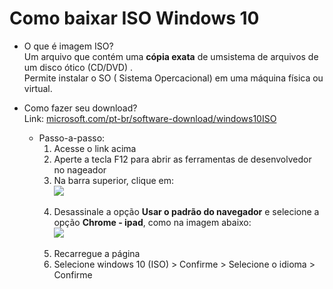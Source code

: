 # Como baixar ISO Windows 10

- O que é imagem ISO?<br>
  Um arquivo que contém uma **cópia exata** de umsistema de arquivos de um disco ótico (CD/DVD) .<br>
  Permite instalar o SO ( Sistema Opercacional) em uma máquina física ou virtual. 

- Como fazer seu download?<br>
Link: [microsoft.com/pt-br/software-download/windows10ISO](https://www.microsoft.com/pt-br/software-download/windows10ISO)<br>
   - Passo-a-passo:
     1. Acesse o link acima<br>
     2. Aperte a tecla F12 para abrir as ferramentas de desenvolvedor no nageador
     3. Na barra superior, clique em:
<img src="https://github.com/user-attachments/assets/f703b105-df63-4457-8d82-b4cb47a0371d" widht="400" style="display: block; margin: auto;"><br>
     4. Desassinale a opção **Usar o padrão do navegador** e selecione a opção **Chrome - ipad**, como na imagem abaixo:
    <img src="https://github.com/user-attachments/assets/d3014bf2-c650-4649-b683-407846de0f5f" idht="400" style="display: block; margin: auto;"><br>
     5. Recarregue a página
     6. Selecione windows 10 (ISO) > Confirme > Selecione o idioma > Confirme 
